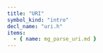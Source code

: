 ```yaml
---
title: "URI"
symbol_kind: "intro"
decl_name: "uri.h"
items:
  - { name: mg_parse_uri.md }
---
```




